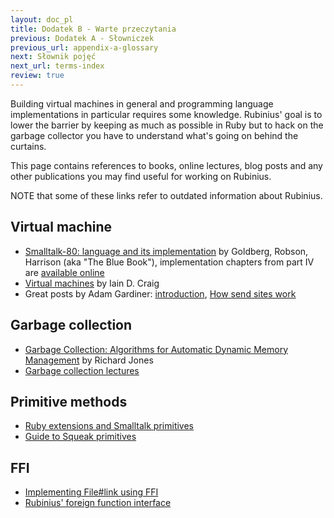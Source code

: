 ```yaml
---
layout: doc_pl
title: Dodatek B - Warte przeczytania
previous: Dodatek A - Słowniczek
previous_url: appendix-a-glossary
next: Słownik pojęć
next_url: terms-index
review: true
---
```


Building virtual machines in general and programming language implementations
in particular requires some knowledge. Rubinius' goal is to lower the barrier
by keeping as much as possible in Ruby but to hack on the garbage collector you
have to understand what's going on behind the curtains.

This page contains references to books, online lectures, blog posts and any
other publications you may find useful for working on Rubinius.

NOTE that some of these links refer to outdated information about Rubinius.

## Virtual machine

  * [Smalltalk-80: language and its implementation](http://tinyurl.com/3a2pdq)
    by Goldberg, Robson, Harrison (aka "The Blue Book"), implementation
    chapters from part IV are [available online](http://tinyurl.com/6zlsd)
  * [Virtual machines](http://tinyurl.com/3ydkqg) by Iain D. Craig
  * Great posts by Adam Gardiner: [introduction](http://tinyurl.com/35y2jh),
    [How send sites work](http://tinyurl.com/34c6e8)


## Garbage collection

  * [Garbage Collection: Algorithms for Automatic Dynamic Memory
    Management](http://tinyurl.com/3dygmo) by Richard Jones
  * [Garbage collection lectures](http://tinyurl.com/2mhek4)


## Primitive methods

  * [Ruby extensions and Smalltalk
    primitives](http://talklikeaduck.denhaven2.com/articles/2007/06/04/ruby-extensions-vs-smalltalk-primitives)
  * [Guide to Squeak
    primitives](http://www.fit.vutbr.cz/study/courses/OMP/public/software/sqcdrom2/Tutorials/SqOnlineBook_(SOB)/englisch/sqk/sqk00083.htm)


## FFI

  * [Implementing File#link using
    FFI](http://redartisan.com/2007/10/11/rubinius-coding)
  * [Rubinius' foreign function
    interface](http://blog.segment7.net/articles/2008/01/15/rubinius-foreign-function-interface)
